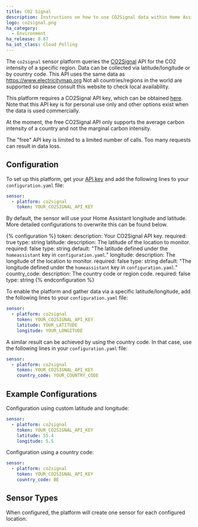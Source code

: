 ```yaml
---
title: CO2 Signal
description: Instructions on how to use CO2Signal data within Home Assistant
logo: co2signal.png
ha_category:
  - Environment
ha_release: 0.87
ha_iot_class: Cloud Polling
---
```


The `co2signal` sensor platform queries the [CO2Signal](https://www.co2signal.com/) API for the CO2 intensity of a specific region. Data can be collected via latitude/longitude or by country code. This API uses the same data as <https://www.electricitymap.org> Not all countries/regions in the world are supported so please consult this website to check local availability.

This platform requires a CO2Signal API key, which can be obtained [here](https://www.co2signal.com/). Note that this API key is for personal use only and other options exist when the data is used commercially.

At the moment, the free CO2Signal API only supports the average carbon intensity of a country and not the marginal carbon intensity.

<div class='note warning'>
The "free" API key is limited to a limited number of calls. Too many requests can result in data loss.
</div>

## Configuration

To set up this platform, get your [API key](https://www.co2signal.com/) and add the following lines to your `configuration.yaml` file:

```yaml
sensor:
  - platform: co2signal
    token: YOUR_CO2SIGNAL_API_KEY
```

By default, the sensor will use your Home Assistant longitude and latitude. More detailed configurations to overwrite this can be found below.

{% configuration %}
token:
  description: Your CO2Signal API key.
  required: true
  type: string
latitude:
  description: The latitude of the location to monitor.
  required: false
  type: string
  default: "The latitude defined under the `homeassistant` key in `configuration.yaml`."
longitude:
  description: The longitude of the location to monitor.
  required: false
  type: string
  default: "The longitude defined under the `homeassistant` key in `configuration.yaml`."
country_code:
  description: The country code or region code.
  required: false
  type: string
{% endconfiguration %}

To enable the platform and gather data via a specific latitude/longitude, add the following lines to your `configuration.yaml` file:

```yaml
sensor:
  - platform: co2signal
    token: YOUR_CO2SIGNAL_API_KEY
    latitude: YOUR_LATITUDE
    longitude: YOUR_LONGITUDE
```

A similar result can be achieved by using the country code. In that case, use the following lines in your `configuration.yaml` file:

```yaml
sensor:
  - platform: co2signal
    token: YOUR_CO2SIGNAL_API_KEY
    country_code: YOUR_COUNTRY_CODE
```

## Example Configurations

Configuration using custom latitude and longitude:

```yaml
sensor:
  - platform: co2signal
    token: YOUR_CO2SIGNAL_API_KEY
    latitude: 55.4
    longitude: 5.5
```

Configuration using a country code:

```yaml
sensor:
  - platform: co2signal
    token: YOUR_CO2SIGNAL_API_KEY
    country_code: BE
```

## Sensor Types

When configured, the platform will create one sensor for each configured location.

